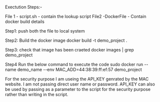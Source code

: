 

Exectution Steps:-

File 1 - script.sh - contain the lookup script
File2 -DockerFile - Contain docker build details

Step1:
push both the file to local system

Step2:
Build the docker image
docker build -t demo_project .

Step3:
check that image has been craeted
docker images | grep demo_project

Step4
Run the below command to execute the code
sudo docker run --name demo_name --env MAC_ADD=44:38:39:ff:ef:57 demo_project


For the security purpose I am useing the API_KEY genrated by the MAC website. I am not passing direct user name or password.
API_KEY can also be used by passing as a parameter to the script for the security purpose rather than writing in the script.


